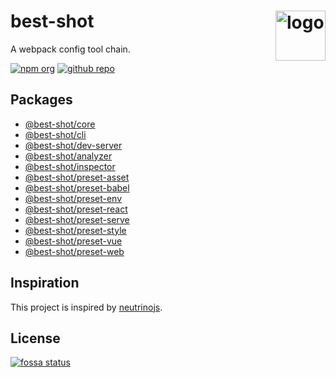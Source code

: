 # best-shot <img src="https://cdn.jsdelivr.net/gh/best-shot/best-shot/packages/core/logo.svg" alt="logo" height="80" align="right">

A webpack config tool chain.

[![npm org][npm-badge]][npm-link]
[![github repo][github-badge]][github-link]

## Packages

- [@best-shot/core](./packages/core/)
- [@best-shot/cli](./packages/cli/)
- [@best-shot/dev-server](./packages/dev-server/)
- [@best-shot/analyzer](./packages/analyzer/)
- [@best-shot/inspector](./packages/inspector/)
- [@best-shot/preset-asset](./packages/preset-asset/)
- [@best-shot/preset-babel](./packages/preset-babel/)
- [@best-shot/preset-env](./packages/preset-env/)
- [@best-shot/preset-react](./packages/preset-react/)
- [@best-shot/preset-serve](./packages/preset-serve/)
- [@best-shot/preset-style](./packages/preset-style/)
- [@best-shot/preset-vue](./packages/preset-vue/)
- [@best-shot/preset-web](./packages/preset-web/)

## Inspiration

This project is inspired by [neutrinojs](https://neutrinojs.org/).

## License

[![fossa status][fossa-badge]][fossa-link]

[npm-badge]: https://img.shields.io/badge/npm-best--shot-blue.svg?logo=npm&style=flat-square
[npm-link]: https://www.npmjs.com/org/best-shot
[github-badge]: https://img.shields.io/github/license/best-shot/best-shot.svg?logo=github&style=flat-square
[github-link]: https://github.com/best-shot/best-shot
[fossa-badge]: https://app.fossa.com/api/projects/git%2Bgithub.com%2Fbest-shot%2Fbest-shot.svg?type=large
[fossa-link]: https://app.fossa.com/projects/git%2Bgithub.com%2Fbest-shot%2Fbest-shot?ref=badge_large
